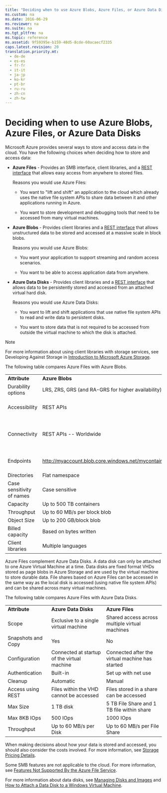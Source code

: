 ```yaml
---
title: "Deciding when to use Azure Blobs, Azure Files, or Azure Data Disks"
ms.custom: na
ms.date: 2016-06-29
ms.reviewer: na
ms.suite: na
ms.tgt_pltfrm: na
ms.topic: reference
ms.assetid: 9f59395e-b159-48d5-8cde-60acaecf2335
caps.latest.revision: 20
translation.priority.mt: 
  - de-de
  - es-es
  - fr-fr
  - it-it
  - ja-jp
  - ko-kr
  - pt-br
  - ru-ru
  - zh-cn
  - zh-tw
---
```

# Deciding when to use Azure Blobs, Azure Files, or Azure Data Disks
Microsoft Azure provides several ways to store and access data in the cloud. You have the following choices when deciding how to store and access data:  
  
-   **Azure Files** -  Provides an SMB interface, client libraries, and a [REST interface](File-Service-REST-API.md) that allows easy access from anywhere to stored files.  
  
     Reasons you would use Azure Files:  
  
    -   You want to "lift and shift" an application to the cloud which already uses the native file         system APIs to share data between it and other applications running in Azure.  
  
    -   You want to store development and debugging tools that need to be accessed from many virtual        machines.  
  
-   **Azure Blobs** - Provides client libraries and a [REST interface](Blob-Service-REST-API.md) that allows unstructured data to  be stored and accessed at a massive scale in block blobs.  
  
     Reasons you would use Azure Blobs:  
  
    -   You want your application to support streaming and random access scenarios.  
  
    -   You want to be able to access application data from anywhere.  
  
-   **Azure Data Disks** - Provides client libraries and a [REST interface](https://msdn.microsoft.com/library/azure/mt163591.aspx) that allows data to be  persistently stored and accessed from an attached virtual hard disk.  
  
     Reasons you would use Azure Data Disks:  
  
    -   You want to lift and shift applications that use native file system APIs to read and write          data to persistent disks.  
  
    -   You want to store data that is not required to be accessed from outside the virtual machine         to which the disk is attached.  
  
> [!NOTE]
>  For more information about using client libraries with storage services, see Developing Against Storage in [Introduction to Microsoft Azure Storage](https://azure.microsoft.com/en-us/documentation/articles/storage-introduction/).  
  
 The following table compares Azure Files with Azure Blobs.  
  
||||  
|-|-|-|  
|**Attribute**|**Azure Blobs**|**Azure Files**|  
|Durability options|LRS, ZRS, GRS (and RA-GRS for higher availability)|LRS, GRS|  
|Accessibility|REST APIs|REST APIs<br /><br /> SMB 2.1 and SMB 3.0 (standard file system APIs)|  
|Connectivity|REST APIs -- Worldwide|REST APIs - Worldwide<br /><br /> SMB 2.1 -- Within region<br /><br /> SMB 3.0 -- Worldwide|  
|Endpoints|http://myaccount.blob.core.windows.net/mycontainer/myblob|\\\myaccount.file.core.windows.net\myshare\myfile.txt<br /><br /> http://myaccount.file.core.windows.net/myshare/myfile.txt|  
|Directories|Flat namespace|True directory objects|  
|Case sensitivity of names|Case sensitive|Case insensitive, but case preserving|  
|Capacity|Up to 500 TB containers|5 TB file shares|  
|Throughput|Up to 60 MB/s per block blob|Up to 60 MB/s per share|  
|Object Size|Up to 200 GB/block blob|Up to 1TB/file|  
|Billed capacity|Based on bytes written|Based on file size|  
|Client libraries|Multiple languages|Multiple languages|  
  
 Azure Files complement Azure Data Disks. A data disk can only be attached to one Azure Virtual Machine at a time. Data disks are fixed format VHDs stored as page blobs in Azure Storage and are used by the virtual machine to store durable data. File shares based on Azure Files can be accessed in the same way as the local disk is accessed (using native file system APIs) and can be shared across many virtual machines.  
  
 The following table compares Azure Files with Azure Data Disks.  
  
||||  
|-|-|-|  
|**Attribute**|**Azure Data Disks**|**Azure Files**|  
|Scope|Exclusive to a single virtual machine|Shared access across multiple virtual machines|  
|Snapshots and Copy|Yes|No|  
|Configuration|Connected at startup of the virtual machine|Connected after the virtual machine has started|  
|Authentication|Built-in|Set up with net use|  
|Cleanup|Automatic|Manual|  
|Access using REST|Files within the VHD cannot be accessed|Files stored in a share can be accessed|  
|Max Size|1 TB disk|5 TB File Share and 1 TB file within share|  
|Max 8KB IOps|500 IOps|1000 IOps|  
|Throughput|Up to 60 MB/s per Disk|Up to 60 MB/s per File Share|  
  
 When making decisions about how your data is stored and accessed, you should also consider the costs involved. For more information, see [Storage Pricing Details](https://azure.microsoft.com/en-us/pricing/details/storage/).  
  
 Some SMB features are not applicable to the cloud. For more information, see [Features Not Supported By the Azure File Service](Features-Not-Supported-By-the-Azure-File-Service.md).  
  
 For more information about data disks, see [Managing Disks and Images](https://azure.microsoft.com/en-us/documentation/articles/virtual-machines-disks-vhds/) and [How to Attach a Data Disk to a Windows Virtual Machine](https://azure.microsoft.com/en-us/documentation/articles/storage-windows-attach-disk/).